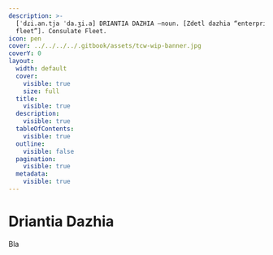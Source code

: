 ```yaml
---
description: >-
  [ˈdɾi.an.tja ˈda.ʒi.a] DRIANTIA DAZHIA –noun. [Zdetl dazhia “enterprise,
  fleet”]. Consulate Fleet.
icon: pen
cover: ../../../../.gitbook/assets/tcw-wip-banner.jpg
coverY: 0
layout:
  width: default
  cover:
    visible: true
    size: full
  title:
    visible: true
  description:
    visible: true
  tableOfContents:
    visible: true
  outline:
    visible: false
  pagination:
    visible: true
  metadata:
    visible: true
---
```


# Driantia Dazhia

Bla
